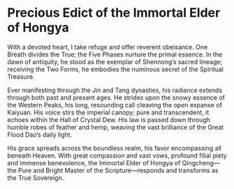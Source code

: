 # Precious Edict of the Immortal Elder of Hongya

With a devoted heart, I take refuge and offer reverent obeisance. One Breath divides the True; the Five Phases nurture the primal essence. In the dawn of antiquity, he stood as the exemplar of Shennong’s sacred lineage; receiving the Two Forms, he embodies the numinous secret of the Spiritual Treasure.

Ever manifesting through the Jin and Tang dynasties, his radiance extends through both past and present ages. He strides upon the snowy essence of the Western Peaks, his long, resounding call cleaving the open expanse of Kaiyuan. His voice stirs the imperial canopy; pure and transcendent, it echoes within the Hall of Crystal Dew. His law is passed down through humble robes of feather and hemp, weaving the vast brilliance of the Great Flood Dao’s daily light.

His grace spreads across the boundless realm, his favor encompassing all beneath Heaven. With great compassion and vast vows, profound filial piety and immense benevolence, the Immortal Elder of Hongya of Qingcheng—the Pure and Bright Master of the Scripture—responds and transforms as the True Sovereign.